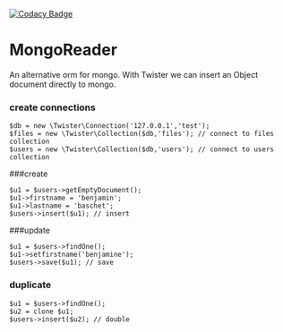[![Codacy Badge](https://api.codacy.com/project/badge/Grade/20b9ec685dfc4b71bd5aa8634ad153fd)](https://www.codacy.com/app/bbaschet/Twister?utm_source=github.com&amp;utm_medium=referral&amp;utm_content=Darkapus/Twister&amp;utm_campaign=Badge_Grade)

MongoReader
===========

An alternative orm for mongo. With Twister we can insert an Object document directly to mongo.

### create connections

    $db = new \Twister\Connection('127.0.0.1','test');
    $files = new \Twister\Collection($db,'files'); // connect to files collection
    $users = new \Twister\Collection($db,'users'); // connect to users collection

###create

    $u1 = $users->getEmptyDocument(); 
    $u1->firstname = 'benjamin';
    $u1->lastname = 'baschet';
    $users->insert($u1); // insert


###update

    $u1 = $users->findOne();
    $u1->setfirstname('benjamine');
    $users->save($u1); // save


### duplicate

    $u1 = $users->findOne();
    $u2 = clone $u1;
    $users->insert($u2); // double
